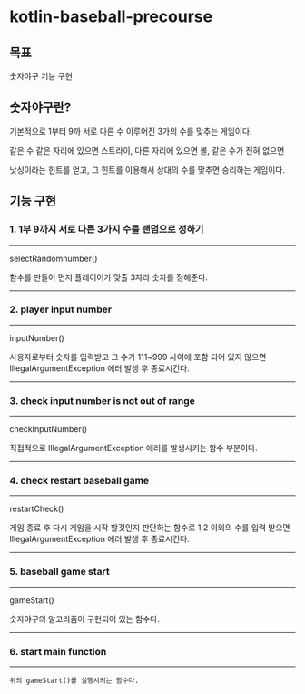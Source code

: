 # kotlin-baseball-precourse

## 목표
숫자야구 기능 구현

## 숫자야구란?
기본적으로 1부터 9까 서로 다른 수 이루어진 3가의 수를 맞추는 게임이다.

같은 수 같은 자리에 있으면 스트라이, 다른 자리에 있으면 볼, 같은 수가 전혀 없으면

낫싱이라는 힌트를 얻고, 그 힌트를 이용해서 상대의 수를 맞추면 승리하는 게임이다.


## 기능 구현
### 1.  1부 9까지 서로 다른 3가지 수를 랜덤으로 정하기
---
   
   selectRandomnumber() 
   
   함수를 만들어 먼저 플레이어가 맞출 3자라 숫자를 정해준다.

---
   
### 2.  player input number

---
   inputNumber()

   
   사용자로부터 숫자를 입력받고 그 수가 111~999 사이에 포함 되어 있지 않으면 IllegalArgumentException 에러 발생 후 종료시킨다.


   ---
### 3. check input number is not out of range
---

  checkInputNumber()
    
   직접적으로 IllegalArgumentException 에러를 발생시키는 함수 부분이다.


   ---
### 4. check restart baseball game
---

   restartCheck()

   게임 종료 후 다시 게임을 시작 할것인지 판단하는 함수로 1,2 이외의 수를 입력 받으면  IllegalArgumentException 에러 발생 후 종료시킨다.


   ---
### 5. baseball game start
---

   gameStart()

   숫자야구의 알고리즘이 구현되어 있는 함수다.


   ---
### 6. start main function
---

    위의 gameStart()를 실행시키는 함수다.
   
